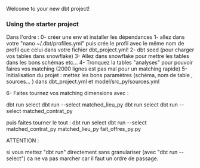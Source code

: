 Welcome to your new dbt project!

### Using the starter project



Dans l'ordre : 
0- créer une env et installer les dépendances
1- allez dans votre "nano ~/.dbt/profiles.yml" puis crée le profil avec le même nom de profil que celui dans votre fichier dbt_project.yml!
2- dbt seed (pour charger vos tables dans snowflake)
3- Allez dans snowflake pour mettre les tables dans les bons schémas etc...
4- Tronquez la tables "analyses" pour pouvoir faires vos matching (2000 lignes est pas mal pour un matching rapide)
5- Initialisation du projet : mettez les bons paramètres (schéma, nom de table , sources... ) dans dbt_project.yml et model/src_py/sources.yml

6- Faites tournez vos matching dimensions avec : 

dbt run select dbt run --select matched_lieu_py
dbt run select dbt run --select matched_contrat_py


puis faites tourner le tout :  dbt run select dbt run --select matched_contrat_py matched_lieu_py fait_offres_py.py


ATTENTION : 

si vous mettez "dbt run" directement sans granulariser (avec "dbt run --select") ca ne va pas marcher car il faut un ordre de passage. 
